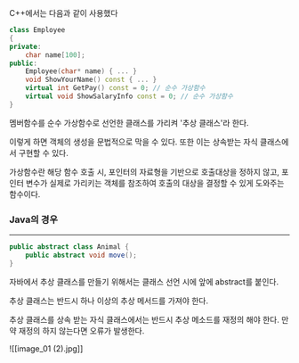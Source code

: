 C++에서는 다음과 같이 사용했다

``` cpp
class Employee
{
private:
	char name[100];
public:
	Employee(char* name) { ... }
	void ShowYourName() const { ... }
	virtual int GetPay() const = 0; // 순수 가상함수
	virtual void ShowSalaryInfo const = 0; // 순수 가상함수
}
```

멤버함수를 순수 가상함수로 선언한 클래스를 가리켜 '추상 클래스'라 한다.

이렇게 하면 객체의 생성을 문법적으로 막을 수 있다. 또한 이는 상속받는 자식 클래스에서 구현할 수 있다. 

가상함수란 해당 함수 호출 시, 포인터의 자료형을 기반으로 호출대상을 정하지 않고, 포인터 변수가 실제로 가리키는 객체를 참조하여 호출의 대상을 결정할 수 있게 도와주는 함수이다.


### Java의 경우
---
``` java
public abstract class Animal {
	public abstract void move();
}
```
자바에서 추상 클래스를 만들기 위해서는 클래스 선언 시에 앞에 abstract를 붙인다.

추상 클래스는 반드시 하나 이상의 추상 메서드를 가져야 한다.

추상 클래스를 상속 받는 자식 클래스에서는 반드시 추상 메소드를 재정의 해야 한다. 만약 재정의 하지 않는다면 오류가 발생한다. 

![[image_01 (2).jpg]]


